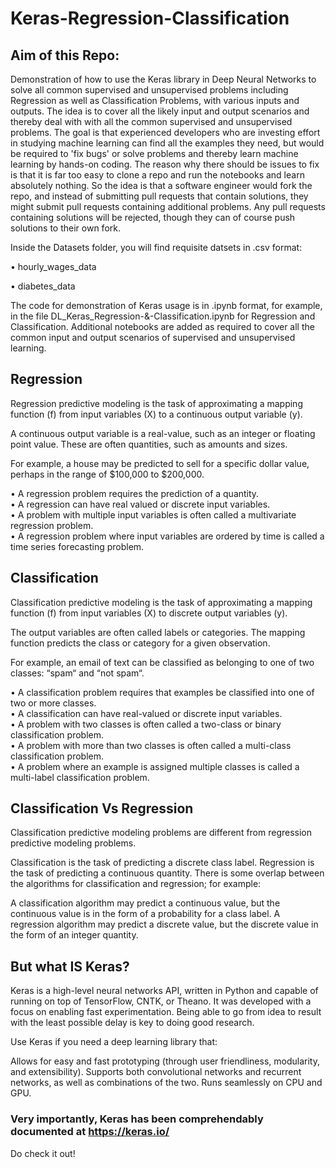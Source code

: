 # Keras-Regression-Classification

## Aim of this Repo:

Demonstration of how to use the Keras library in Deep Neural Networks to solve all common supervised and unsupervised problems including Regression as well as Classification Problems, with various inputs and outputs. The idea is to cover all the likely input and output scenarios and thereby deal with with all the common supervised and unsupervised problems.  The goal is that experienced developers who are investing effort in studying machine learning can find all the examples they need, but would be required to 'fix bugs' or solve problems and thereby learn machine learning by hands-on coding.  The reason why there should be issues to fix is that it is far too easy to clone a repo and run the notebooks and learn absolutely nothing.  So the idea is that a software engineer would fork the repo, and instead of submitting pull requests that contain solutions, they might submit pull requests containing additional problems. Any pull requests containing solutions will be rejected, though they can of course push solutions to their own fork.

Inside the Datasets folder, you will find requisite datsets in .csv format:

• hourly_wages_data

• diabetes_data

The code for demonstration of Keras usage is in .ipynb format, for example, in the file DL_Keras_Regression-&-Classification.ipynb for Regression and Classification. Additional notebooks are added as required to cover all the common input and output scenarios of supervised and unsupervised learning.

## Regression

Regression predictive modeling is the task of approximating a mapping function (f) from input variables (X) to a continuous output variable (y).

A continuous output variable is a real-value, such as an integer or floating point value. These are often quantities, such as amounts and sizes.

For example, a house may be predicted to sell for a specific dollar value, perhaps in the range of $100,000 to $200,000.

• A regression problem requires the prediction of a quantity.  
• A regression can have real valued or discrete input variables.  
• A problem with multiple input variables is often called a multivariate regression problem.  
• A regression problem where input variables are ordered by time is called a time series forecasting problem.

## Classification

Classification predictive modeling is the task of approximating a mapping function (f) from input variables (X) to discrete output variables (y).

The output variables are often called labels or categories. The mapping function predicts the class or category for a given observation.

For example, an email of text can be classified as belonging to one of two classes: “spam“ and “not spam“.

• A classification problem requires that examples be classified into one of two or more classes.  
• A classification can have real-valued or discrete input variables.  
• A problem with two classes is often called a two-class or binary classification problem.  
• A problem with more than two classes is often called a multi-class classification problem.  
• A problem where an example is assigned multiple classes is called a multi-label classification problem.

## Classification Vs Regression

Classification predictive modeling problems are different from regression predictive modeling problems.

Classification is the task of predicting a discrete class label.
Regression is the task of predicting a continuous quantity.
There is some overlap between the algorithms for classification and regression; for example:

A classification algorithm may predict a continuous value, but the continuous value is in the form of a probability for a class label.
A regression algorithm may predict a discrete value, but the discrete value in the form of an integer quantity.

## But what IS Keras?

Keras is a high-level neural networks API, written in Python and capable of running on top of TensorFlow, CNTK, or Theano. It was developed with a focus on enabling fast experimentation. Being able to go from idea to result with the least possible delay is key to doing good research.

Use Keras if you need a deep learning library that:

Allows for easy and fast prototyping (through user friendliness, modularity, and extensibility).
Supports both convolutional networks and recurrent networks, as well as combinations of the two.
Runs seamlessly on CPU and GPU.

### Very importantly, Keras has been comprehendably documented at https://keras.io/ 

Do check it out!
